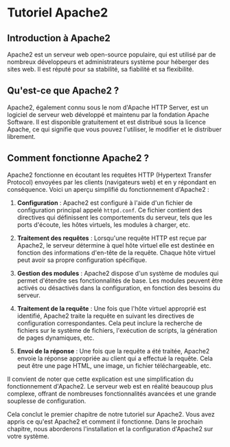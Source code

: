 # Tutoriel Apache2

## Introduction à Apache2

Apache2 est un serveur web open-source populaire, qui est utilisé par de nombreux développeurs et administrateurs système pour héberger des sites web. Il est réputé pour sa stabilité, sa fiabilité et sa flexibilité.

## **Qu'est-ce que Apache2 ?**

Apache2, également connu sous le nom d'Apache HTTP Server, est un logiciel de serveur web développé et maintenu par la fondation Apache Software. Il est disponible gratuitement et est distribué sous la licence Apache, ce qui signifie que vous pouvez l'utiliser, le modifier et le distribuer librement.

## **Comment fonctionne Apache2 ?**

Apache2 fonctionne en écoutant les requêtes HTTP (Hypertext Transfer Protocol) envoyées par les clients (navigateurs web) et en y répondant en conséquence. Voici un aperçu simplifié du fonctionnement d'Apache2 :

1. **Configuration** : Apache2 est configuré à l'aide d'un fichier de configuration principal appelé `httpd.conf`. Ce fichier contient des directives qui définissent les comportements du serveur, tels que les ports d'écoute, les hôtes virtuels, les modules à charger, etc.

2. **Traitement des requêtes** : Lorsqu'une requête HTTP est reçue par Apache2, le serveur détermine à quel hôte virtuel elle est destinée en fonction des informations d'en-tête de la requête. Chaque hôte virtuel peut avoir sa propre configuration spécifique.

3. **Gestion des modules** : Apache2 dispose d'un système de modules qui permet d'étendre ses fonctionnalités de base. Les modules peuvent être activés ou désactivés dans la configuration, en fonction des besoins du serveur.

4. **Traitement de la requête** : Une fois que l'hôte virtuel approprié est identifié, Apache2 traite la requête en suivant les directives de configuration correspondantes. Cela peut inclure la recherche de fichiers sur le système de fichiers, l'exécution de scripts, la génération de pages dynamiques, etc.

5. **Envoi de la réponse** : Une fois que la requête a été traitée, Apache2 envoie la réponse appropriée au client qui a effectué la requête. Cela peut être une page HTML, une image, un fichier téléchargeable, etc.

Il convient de noter que cette explication est une simplification du fonctionnement d'Apache2. Le serveur web est en réalité beaucoup plus complexe, offrant de nombreuses fonctionnalités avancées et une grande souplesse de configuration.

Cela conclut le premier chapitre de notre tutoriel sur Apache2. Vous avez appris ce qu'est Apache2 et comment il fonctionne. Dans le prochain chapitre, nous aborderons l'installation et la configuration d'Apache2 sur votre système.

